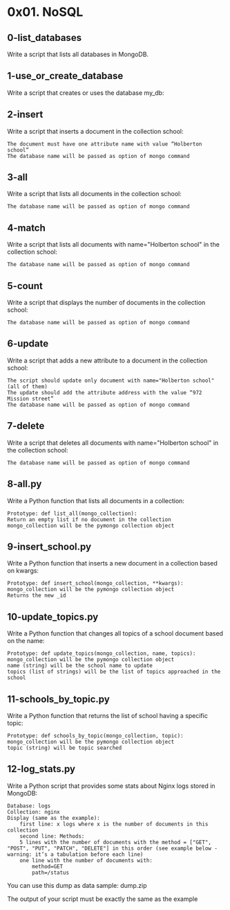 # 0x01. NoSQL
## 0-list_databases
Write a script that lists all databases in MongoDB.

## 1-use_or_create_database
Write a script that creates or uses the database my_db:

## 2-insert
Write a script that inserts a document in the collection school:

    The document must have one attribute name with value “Holberton school”
    The database name will be passed as option of mongo command

## 3-all
Write a script that lists all documents in the collection school:

    The database name will be passed as option of mongo command

## 4-match
Write a script that lists all documents with name="Holberton school" in the collection school:

    The database name will be passed as option of mongo command

## 5-count
Write a script that displays the number of documents in the collection school:

    The database name will be passed as option of mongo command

## 6-update
Write a script that adds a new attribute to a document in the collection school:

    The script should update only document with name="Holberton school" (all of them)
    The update should add the attribute address with the value “972 Mission street”
    The database name will be passed as option of mongo command

## 7-delete
Write a script that deletes all documents with name="Holberton school" in the collection school:

    The database name will be passed as option of mongo command

## 8-all.py
Write a Python function that lists all documents in a collection:

    Prototype: def list_all(mongo_collection):
    Return an empty list if no document in the collection
    mongo_collection will be the pymongo collection object

## 9-insert_school.py
Write a Python function that inserts a new document in a collection based on kwargs:

    Prototype: def insert_school(mongo_collection, **kwargs):
    mongo_collection will be the pymongo collection object
    Returns the new _id

## 10-update_topics.py
Write a Python function that changes all topics of a school document based on the name:

    Prototype: def update_topics(mongo_collection, name, topics):
    mongo_collection will be the pymongo collection object
    name (string) will be the school name to update
    topics (list of strings) will be the list of topics approached in the school

## 11-schools_by_topic.py
Write a Python function that returns the list of school having a specific topic:

    Prototype: def schools_by_topic(mongo_collection, topic):
    mongo_collection will be the pymongo collection object
    topic (string) will be topic searched


## 12-log_stats.py
Write a Python script that provides some stats about Nginx logs stored in MongoDB:

    Database: logs
    Collection: nginx
    Display (same as the example):
        first line: x logs where x is the number of documents in this collection
        second line: Methods:
        5 lines with the number of documents with the method = ["GET", "POST", "PUT", "PATCH", "DELETE"] in this order (see example below - warning: it’s a tabulation before each line)
        one line with the number of documents with:
            method=GET
            path=/status

You can use this dump as data sample: dump.zip

The output of your script must be exactly the same as the example
